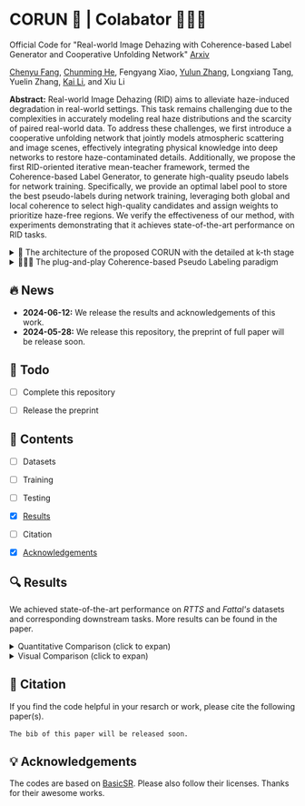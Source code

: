 # CORUN 🏃 | Colabator 🏃🏻‍♂️
Official Code for "Real-world Image Dehazing with Coherence-based Label Generator and Cooperative Unfolding Network" [Arxiv](#)

[Chenyu Fang](https://cnyvfang.github.io/), [Chunming He](https://chunminghe.github.io/), Fengyang Xiao, [Yulun Zhang](https://yulunzhang.com), Longxiang Tang, Yuelin Zhang, [Kai Li](https://kailigo.github.io), and Xiu Li

**Abstract:** Real-world Image Dehazing (RID) aims to alleviate haze-induced degradation in real-world settings. This task remains challenging due to the complexities in accurately modeling real haze distributions and the scarcity of paired real-world data. To address these challenges, we first introduce a cooperative unfolding network that jointly models atmospheric scattering and image scenes, effectively integrating physical knowledge into deep networks to restore haze-contaminated details. Additionally, we propose the first RID-oriented iterative mean-teacher framework, termed the Coherence-based Label Generator, to generate high-quality pseudo labels for network training. Specifically, we provide an optimal label pool to store the best pseudo-labels during network training, leveraging both global and local coherence to select high-quality candidates and assign weights to prioritize haze-free regions. We verify the effectiveness of our method, with experiments demonstrating that it achieves state-of-the-art performance on RID tasks.  


<details>
<summary>🏃 The architecture of the proposed CORUN with the detailed at k-th stage</summary>
<center>
    <img
    src="figs/Arch.jpg">
</center>
</details>

<details>
<summary>🏃🏻‍♂️ The plug-and-play Coherence-based Pseudo Labeling paradigm</summary>
<center>
    <img
    src="figs/CPL.jpg">
    <br>
</center>
</details>



## 🔥 News
- **2024-06-12:** We release the results and acknowledgements of this work.
- **2024-05-28:** We release this repository, the preprint of full paper will be release soon.



## 🔧 Todo 
- [ ] Complete this repository
- [ ] Release the preprint


## 🔗 Contents

- [ ] Datasets
- [ ] Training
- [ ] Testing
- [x] [Results](https://github.com/cnyvfang/CORUN-Colabator/blob/main/README.md#-results)
- [ ] Citation
- [x] [Acknowledgements](https://github.com/cnyvfang/CORUN-Colabator/blob/main/README.md#-acknowledgements)


## 🔍 Results

We achieved state-of-the-art performance on *RTTS* and *Fattal's* datasets and corresponding downstream tasks. More results can be found in the paper.

<details>
<summary>Quantitative Comparison (click to expan)</summary>

- Quantitative results on RTTS
  <p align="center">
  <img width="900" src="figs/tab-1.png">
  </p>
- User study scores on RTTS and Fattal’s data
  <p align="center">
  <img width="900" src="figs/tab-2.png">
  </p>
- Object detection results on RTTS
  <p align="center">
  <img width="900" src="figs/tab-3.png">
  </p>  
  </details>

<details> 
<summary>Visual Comparison (click to expan)</summary>

- Results of cutting-edge methods based on deep unfolding networks.
  <p align="center">
  <img width="900" src="figs/DUN.jpg">
  </p>
- Visual comparison on RTTS
  <p align="center">
  <img width="900" src="figs/RTTS.jpg">
  </p>
- Visual comparison on Fattal’s data
  <p align="center">
  <img width="900" src="figs/Fattal.jpg">
  </p>
- Visual comparison of object detection on RTTS
  <p align="center">
  <img width="900" src="figs/detection.jpg">
  </p>
  
  </details>


## 📎 Citation

If you find the code helpful in your resarch or work, please cite the following paper(s).

```
The bib of this paper will be released soon.
```


## 💡 Acknowledgements
The codes are based on [BasicSR](https://github.com/XPixelGroup/BasicSR). Please also follow their licenses. Thanks for their awesome works.
